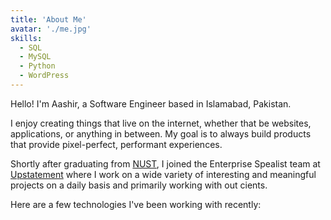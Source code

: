 ```yaml
---
title: 'About Me'
avatar: './me.jpg'
skills:
  - SQL 
  - MySQL
  - Python
  - WordPress
---
```


Hello! I'm Aashir, a Software Engineer based in Islamabad, Pakistan.

I enjoy creating things that live on the internet, whether that be websites, applications, or anything in between. My goal is to always build products that provide pixel-perfect, performant experiences.

Shortly after graduating from [NUST](https://www.nust.edu.pk/), I joined the Enterprise Spealist team at [Upstatement](https://www.spglobal.com/en/) where I work on a wide variety of interesting and meaningful projects on a daily basis and primarily working with out cients.

Here are a few technologies I've been working with recently:
